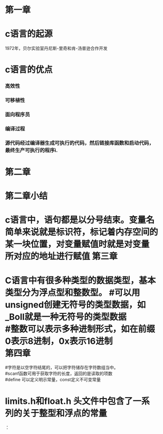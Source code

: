 
第一章<br>  
===
# c语言的起源  
1972年，贝尔实验室丹尼斯-里奇和肯-汤普逊合作开发
# c语言的优点  
### 高效性<br>
### 可移植性<br>
### 面向程序员<br>
### 编译过程<br>
### 源代码经过编译器生成可执行的代码，然后链接库函数和启动代码，最终生产可执行的程序i.  
第二章  
===
# 第二章小结  
c语言中，语句都是以分号结束。变量名简单来说就是标识符，标记着内存空间的某一块位置，**对变量赋值时就是对变量所对应的地址进行赋值**
第三章  
===
C语言中有很多种类型的数据类型，基本类型分为浮点型和整数型。
#可以用unsigned创建无符号的类型数据，如_Boll就是一种无符号的类型数据  
#整数可以表示多种进制形式，如在前缀0表示8进制，0x表示16进制  
第四章  
====
#字符是以空字符结尾的，可以把字符储存在字符数组当中。  
#scanf函数可用于获取字符的长度，返回的是读取的项数  
#define 可以定义明示常量，const定义不可变常量  
# limits.h和float.h 头文件中包含了一系列的关于整型和浮点的常量  
：
